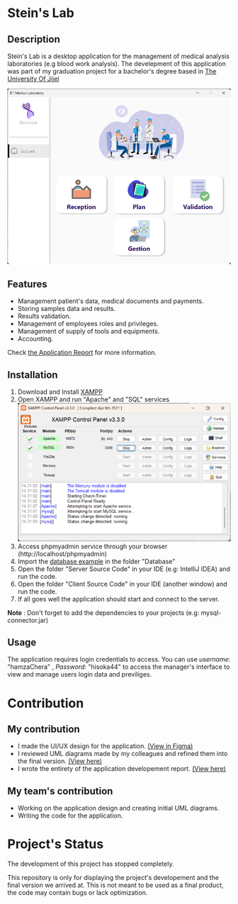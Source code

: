 # Stein's Lab

## Description

Stein's Lab is a desktop application for the management of medical analysis laboratories (e.g blood work analysis).
The develepment of this application was part of my graduation project for a bachelor's degree based in [The University Of Jijel](https://univ-jijel.dz/index.php/en/)

![Main Interface](Developement%20Report/Latex%20Source/media/interface/main.png)

## Features

- Management patient's data, medical documents and payments.
- Storing samples data and results.
- Results validation.
- Management of employees roles and privileges.
- Management of supply of tools and equipments.
- Accounting.

Check [the Application Report](Developement%20Report/Stein's%20Lab%20Developpement%20Report.pdf) for more information.

## Installation

1. Download and Install [XAMPP](https://www.apachefriends.org/)
2. Open XAMPP and run "Apache" and "SQL" services
   ![Xampp illustration](media/xampp_illustration_1.png)
3. Access phpmyadmin service through your browser (http://localhost/phpmyadmin)
4. Import the [database example](Database/stein.sql) in the folder "Database"
5. Open the folder "Server Source Code" in your IDE (e.g: IntelliJ IDEA) and run the code.
6. Open the folder "Client Source Code" in your IDE (another window) and run the code.
7. If all goes well the application should start and connect to the server.

**Note** : Don't forget to add the dependencies to your projects (e.g: mysql-connector.jar)

## Usage

The application requires login credentials to access. You can use *username*: "hamzaChera" , *Password*: "hisoka44" to access the manager's interface to view and manage users login data and previliges.

# Contribution
## My contribution

- I made the UI/UX design for the application. [(View in Figma)](https://www.figma.com/design/pvkhnrsYcVuxjqlpqVhOdg/Steins-Lab-UI-Design?node-id=0-1&t=3V2pj2qJZRG6aSiK-1)
- I reviewed UML diagrams made by my colleagues and refined them into the final version. [(View here)](Application%20Design%20UML/Exported)
- I wrote the entirety of the application developement report. [(View here)](Developement%20Report)

## My team's contribution

- Working on the application design and creating initial UML diagrams. 
- Writing the code for the application.

# Project's Status

The development of this project has stopped completely.

This repository is only for displaying the project's developement and the final version we arrived at. This is not meant to be used as a final product, the code may contain bugs or lack optimization.

